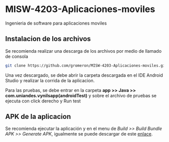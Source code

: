 # MISW-4203-Aplicaciones-moviles
Ingenieria de software para aplicaciones moviles

## Instalacion de los archivos
Se recomienda realizar una descarga de los archivos por medio de llamado de consola

```bash
git clone https://github.com/gromeron/MISW-4203-Aplicaciones-moviles.git
```

Una vez descargado, se debe abrir la carpeta descargada en el IDE Android Studio y realizar la corrida de la aplicacion.

Para las pruebas, se debe entrar en la carpeta **app >> Java >> com.uniandes.vynilsapp(androidTest)** y sobre el archivo de pruebas se ejecuta con click derecho y Run test

## APK de la aplicacion

Se recomienda ejecutar la aplicación y en el menu de *Build >> Build Bundle APK >> Generate APK*, igualmente se puede descargar de este [enlace](https://uniandes.sharepoint.com/:u:/s/Ingenieria_de_Software_para_aplicaciones_moviles/EUfq3wJiGm1GkTBilGUZ-9oBp-GeCvb0RtISNmAWNdjLDQ?e=mmIKeD).
